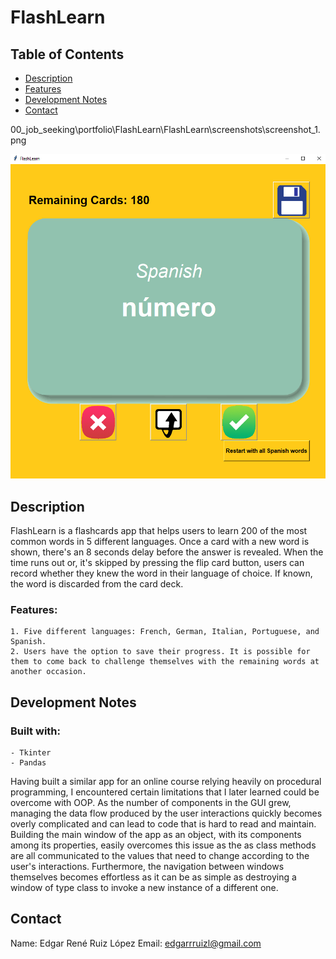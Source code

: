 # FlashLearn
 

## Table of Contents

- [Description](#description)
- [Features](#features)
- [Development Notes](#development-notes)
- [Contact](#contact)

00_job_seeking\portfolio\FlashLearn\FlashLearn\screenshots\screenshot_1.png

![Alt text](/screenshots/screenshot_1.png?raw=true "Optional Title")

## Description

FlashLearn is a flashcards app that helps users to learn 200 of the most common words in 5 different languages. Once a card with a new word is shown, there's an 8 seconds delay before the answer is revealed. When the time runs out or, it's skipped by pressing the flip card button, users can record whether they knew the word in their language of choice. If known, the word is discarded from the card deck.

### Features:
    1. Five different languages: French, German, Italian, Portuguese, and Spanish.
    2. Users have the option to save their progress. It is possible for them to come back to challenge themselves with the remaining words at another occasion.

## Development Notes


### Built with:
    - Tkinter
    - Pandas

Having built a similar app for an online course relying heavily on procedural programming, I encountered certain limitations that I later learned could be overcome with OOP. As the number of components in the GUI grew, managing the data flow produced by the user interactions quickly becomes overly complicated and can lead to code that is hard to read and maintain. Building the main window of the app as an object, with its components among its properties, easily overcomes this issue as the as class methods are all communicated to the values that need to change according to the user's interactions. Furthermore, the navigation between windows themselves becomes effortless as it can be as simple as destroying a window of type class to invoke a new instance of a different one.


## Contact

 Name: Edgar René Ruiz López
 Email: edgarrruizl@gmail.com

